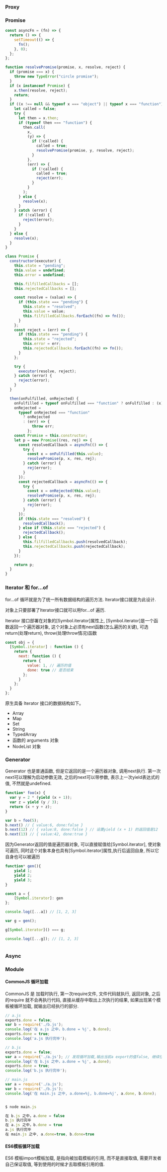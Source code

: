 ### Proxy



### Promise

```js
const asyncFn = (fn) => {
  return () => {
    setTimeout(() => {
      fn();
    }, 0);
  };
};

function resolvePromise(promise, x, resolve, reject) {
  if (promise === x) {
    throw new TypeError("circle promise");
  }
  if (x instanceof Promise) {
    x.then(resolve, reject);
    return;
  }
  if ((x !== null && typeof x === "object") || typeof x === "function") {
    let called = false;
    try {
      let then = x.then;
      if (typeof then === "function") {
        then.call(
          x,
          (y) => {
            if (!called) {
              called = true;
              resolvePromise(promise, y, resolve, reject);
            }
          },
          (err) => {
            if (!called) {
              called = true;
              reject(err);
            }
          }
        );
      } else {
        resolve(x);
      }
    } catch (error) {
      if (!called) {
        reject(error);
      }
    }
  } else {
    resolve(x);
  }
}

class Promise {
  constructor(executor) {
    this.state = "pending";
    this.value = undefined;
    this.error = undefined;

    this.filfilledCallbacks = [];
    this.rejectedCallbacks = [];

    const resolve = (value) => {
      if (this.state === "pending") {
        this.state = "resolved";
        this.value = value;
        this.filfilledCallbacks.forEach((fn) => fn());
      }
    };
    const reject = (err) => {
      if (this.state === "pending") {
        this.state = "rejected";
        this.error = err;
        this.rejectedCallbacks.forEach((fn) => fn());
      }
    };

    try {
      executor(resolve, reject);
    } catch (error) {
      reject(error);
    }
  }

  then(onFulfilled, onRejected) {
    onFulfilled = typeof onFulfilled === "function" ? onFulfilled : (x) => x;
    onRejected =
      typeof onRejected === "function"
        ? onRejected
        : (err) => {
            throw err;
          };
    const Promise = this.constructor;
    let p = new Promise((res, rej) => {
      const resolvedCallback = asyncFn(() => {
        try {
          const x = onFulfilled(this.value);
          resolvePromise(p, x, res, rej);
        } catch (error) {
          rej(error);
        }
      });
      const rejectedCallback = asyncFn(() => {
        try {
          const x = onRejected(this.value);
          resolvePromise(p, x, res, rej);
        } catch (error) {
          rej(error);
        }
      });
      if (this.state === "resolved") {
        resolvedCallback();
      } else if (this.state === "rejected") {
        rejectedCallback();
      } else {
        this.filfilledCallbacks.push(resolvedCallback);
        this.rejectedCallbacks.push(rejectedCallback);
      }
    });

    return p;
  }
}
```

### Iterator 和 for...of

for...of 循环就是为了统一所有数据结构的遍历方法. Iterator接口就是为此设计.

对象上只要部署了Iterator接口就可以用for...of 遍历.

Iterator 接口部署在对象的[Symbol.iterator]属性上, [Symbol.iterator]是一个函数返回一个遍历器对象, 这个对象上必须有next函数(怎么遍历的关键), 可选return(处理return), throw(处理throw情况)函数

```js
const obj = {
  [Symbol.iterator] : function () {
    return {
      next: function () {
        return {
          value: 1, // 遍历的值
          done: true // 是否结束
        };
      }
    };
  }
};

```

原生具备 Iterator 接口的数据结构如下。

- Array
- Map
- Set
- String
- TypedArray
- 函数的 arguments 对象
- NodeList 对象



### Generator

Generator 也是普通函数, 但是它返回的是一个遍历器对象, 调用next执行. 第一次next可以理解为启动参数无效, 之后的next可以带参数, 表示上一次yield表达式的值, 不然就是undefined.

```js
function* foo(x) {
  var y = 2 * (yield (x + 1));
  var z = yield (y / 3);
  return (x + y + z);
}

var b = foo(5);
b.next() // { value:6, done:false }
b.next(12) // { value:8, done:false } // 设置yield (x + 1) 的返回值是12
b.next(13) // { value:42, done:true }

```

因为Generator返回的值是遍历器对象, 可以直接赋值给[Symbol.iterator], 使对象可遍历, 同时这个对象本身也具有[Symbol.iterator]属性,执行后返回自身, 所以它自身也可以被遍历

```js
function* gen(){
    yield 1;
    yield 2;
    yield 3;
}

const a = {
    [Symbol.iterator]: gen
};

console.log([...a]) // [1, 2, 3]

var g = gen();

g[Symbol.iterator]() === g;

console.log([...g]); // [1, 2, 3]



```

### Async



### Module

#### CommonJS 循环加载

CommonJS 是 加载时执行, 第一次require文件, 文件代码就执行, 返回对象, 之后的require 就不会再执行代码, 直接从缓存中取出上次执行的结果, 如果出现某个模板被循环加载, 就输出已经执行的部分.

```js
// a.js
exports.done = false;
var b = require('./b.js');
console.log('在 a.js 之中，b.done = %j', b.done);
exports.done = true;
console.log('a.js 执行完毕');

// b.js
exports.done = false;
var a = require('./a.js'); // 发现循环加载,输出当前a export的值false, 继续往下执行, 完后再把控制权给a
console.log('在 b.js 之中，a.done = %j', a.done);
exports.done = true;
console.log('b.js 执行完毕');

// main.js
var a = require('./a.js');
var b = require('./b.js');
console.log('在 main.js 之中, a.done=%j, b.done=%j', a.done, b.done);


$ node main.js

在 b.js 之中，a.done = false
b.js 执行完毕
在 a.js 之中，b.done = true
a.js 执行完毕
在 main.js 之中, a.done=true, b.done=true

```

#### ES6模板循环加载

ES6 模板import模板加载, 是指向被加载模板的引用, 而不是直接取值, 需要开发者自己保证取值, 等到使用的时候才去取模板引用的值.



